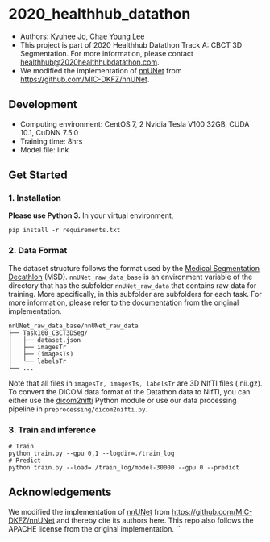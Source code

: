 # 2020_healthhub_datathon
- Authors: [Kyuhee Jo](kyuhee0622@gmail.com), [Chae Young Lee](cylee7133@gmail.com)
- This project is part of 2020 Healthhub Datathon Track A: CBCT 3D Segmentation. For more information, please contact healthhub@2020healthhubdatathon.com.
- We modified the implementation of [nnUNet](https://arxiv.org/abs/1904.08128) from https://github.com/MIC-DKFZ/nnUNet.

## Development
- Computing environment: CentOS 7, 2 Nvidia Tesla V100 32GB, CUDA 10.1, CuDNN 7.5.0
- Training time: 8hrs
- Model file: link

## Get Started

### 1. Installation

**Please use Python 3.** In your virtual environment,
```
pip install -r requirements.txt
```

### 2. Data Format
The dataset structure follows the format used by the [Medical Segmentation Decathlon](http://medicaldecathlon.com/) (MSD). `nnUNet_raw_data_base` is an environment variable of the directory that has the subfolder `nnUNet_raw_data` that contains raw data for training. More specifically, in this subfolder are subfolders for each task. For more information, please refer to the [documentation](https://github.com/MIC-DKFZ/nnUNet/blob/master/documentation/dataset_conversion.md) from the original implementation.
```
nnUNet_raw_data_base/nnUNet_raw_data
├── Task100_CBCT3DSeg/
│   ├── dataset.json
│   ├── imagesTr
│   ├── (imagesTs)
│   └── labelsTr
└── ...
```
Note that all files in `imagesTr, imagesTs, labelsTr` are 3D NIfTI files (.nii.gz). To convert the DICOM data format of the Datathon data to NIfTI, you can either use the [dicom2nifti](https://pypi.org/project/dicom2nifti/) Python module or use our data processing pipeline in `preprocessing/dicom2nifti.py`.

### 3. Train and inference
```
# Train
python train.py --gpu 0,1 --logdir=./train_log
# Predict
python train.py --load=./train_log/model-30000 --gpu 0 --predict
```

## Acknowledgements
We modified the implementation of [nnUNet](https://arxiv.org/abs/1904.08128) from https://github.com/MIC-DKFZ/nnUNet and thereby cite its authors here. This repo also follows the APACHE license from the original implementation.
``
